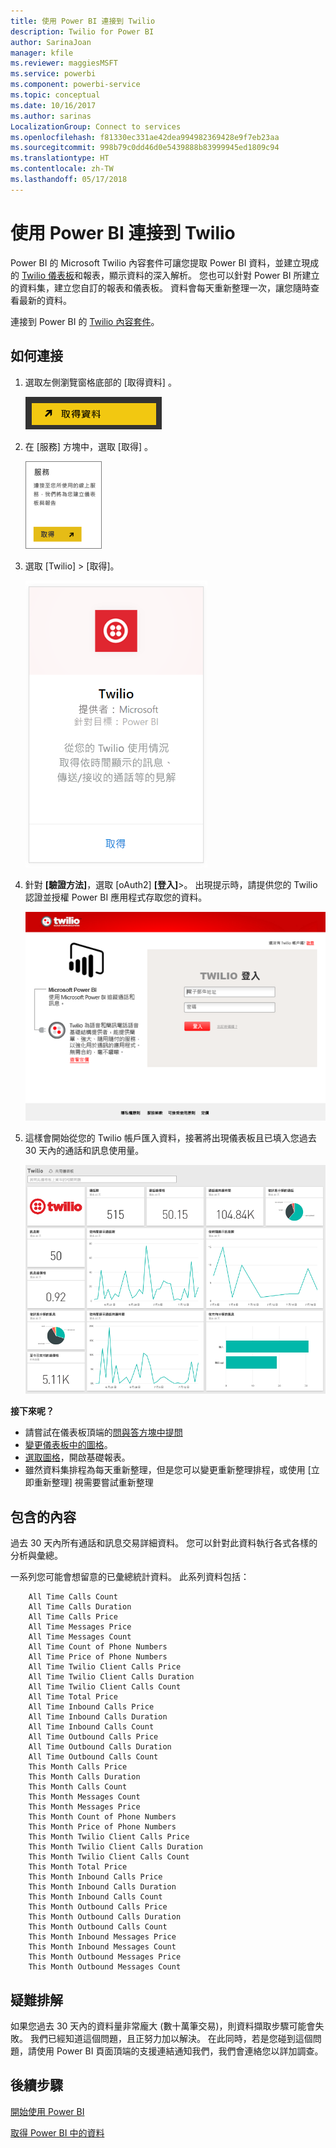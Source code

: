 ```yaml
---
title: 使用 Power BI 連接到 Twilio
description: Twilio for Power BI
author: SarinaJoan
manager: kfile
ms.reviewer: maggiesMSFT
ms.service: powerbi
ms.component: powerbi-service
ms.topic: conceptual
ms.date: 10/16/2017
ms.author: sarinas
LocalizationGroup: Connect to services
ms.openlocfilehash: f81330ec331ae42dea994982369428e9f7eb23aa
ms.sourcegitcommit: 998b79c0dd46d0e5439888b83999945ed1809c94
ms.translationtype: HT
ms.contentlocale: zh-TW
ms.lasthandoff: 05/17/2018
---
```

# <a name="connect-to-twilio-with-power-bi"></a>使用 Power BI 連接到 Twilio
Power BI 的 Microsoft Twilio 內容套件可讓您提取 Power BI 資料，並建立現成的 [Twilio 儀表板](https://powerbi.microsoft.com/integrations/twilio)和報表，顯示資料的深入解析。 您也可以針對 Power BI 所建立的資料集，建立您自訂的報表和儀表板。 資料會每天重新整理一次，讓您隨時查看最新的資料。

連接到 Power BI 的 [Twilio 內容套件](https://app.powerbi.com/getdata/services/twilio)。

## <a name="how-to-connect"></a>如何連接
1. 選取左側瀏覽窗格底部的 [取得資料]  。
   
   ![](media/service-connect-to-twilio/pbi_getdata.png) 
2. 在 [服務]  方塊中，選取 [取得] 。
   
   ![](media/service-connect-to-twilio/pbi_getservices.png) 
3. 選取 [Twilio] \> [取得]。
   
   ![](media/service-connect-to-twilio/twilio.png)
4. 針對 **[驗證方法]**，選取 [oAuth2]  **[登入]**\>。 出現提示時，請提供您的 Twilio 認證並授權 Power BI 應用程式存取您的資料。
   
   ![](media/service-connect-to-twilio/pbi_twilio_login.png)
5. 這樣會開始從您的 Twilio 帳戶匯入資料，接著將出現儀表板且已填入您過去 30 天內的通話和訊息使用量。 
   
   ![](media/service-connect-to-twilio/pbi_twilio_db.png)

**接下來呢？**

* 請嘗試在儀表板頂端的[問與答方塊中提問](power-bi-q-and-a.md)
* [變更儀表板中的圖格](service-dashboard-edit-tile.md)。
* [選取圖格](service-dashboard-tiles.md)，開啟基礎報表。
* 雖然資料集排程為每天重新整理，但是您可以變更重新整理排程，或使用 [立即重新整理] 視需要嘗試重新整理

## <a name="whats-included"></a>包含的內容
過去 30 天內所有通話和訊息交易詳細資料。 您可以針對此資料執行各式各樣的分析與彙總。

一系列您可能會想留意的已彙總統計資料。 此系列資料包括：

        All Time Calls Count  
        All Time Calls Duration  
        All Time Calls Price  
        All Time Messages Price  
        All Time Messages Count  
        All Time Count of Phone Numbers  
        All Time Price of Phone Numbers  
        All Time Twilio Client Calls Price  
        All Time Twilio Client Calls Duration  
        All Time Twilio Client Calls Count  
        All Time Total Price  
        All Time Inbound Calls Price  
        All Time Inbound Calls Duration  
        All Time Inbound Calls Count  
        All Time Outbound Calls Price  
        All Time Outbound Calls Duration  
        All Time Outbound Calls Count  
        This Month Calls Price  
        This Month Calls Duration  
        This Month Calls Count  
        This Month Messages Count  
        This Month Messages Price  
        This Month Count of Phone Numbers  
        This Month Price of Phone Numbers  
        This Month Twilio Client Calls Price  
        This Month Twilio Client Calls Duration  
        This Month Twilio Client Calls Count  
        This Month Total Price  
        This Month Inbound Calls Price  
        This Month Inbound Calls Duration  
        This Month Inbound Calls Count  
        This Month Outbound Calls Price  
        This Month Outbound Calls Duration  
        This Month Outbound Calls Count  
        This Month Inbound Messages Price  
        This Month Inbound Messages Count  
        This Month Outbound Messages Price  
        This Month Outbound Messages Count

## <a name="troubleshooting"></a>疑難排解
如果您過去 30 天內的資料量非常龐大 (數十萬筆交易)，則資料擷取步驟可能會失敗。 我們已經知道這個問題，且正努力加以解決。 在此同時，若是您碰到這個問題，請使用 Power BI 頁面頂端的支援連結通知我們，我們會連絡您以詳加調查。

## <a name="next-steps"></a>後續步驟
[開始使用 Power BI](service-get-started.md)

[取得 Power BI 中的資料](service-get-data.md)

